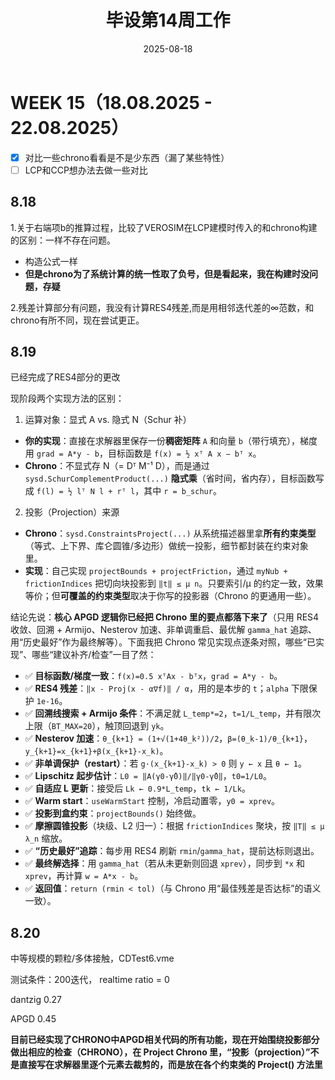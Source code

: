 ﻿---
title: 毕设第14周工作
date: 2025-08-18
layout: note
excerpt: APGD查漏补缺。:)
---

# WEEK 15（18.08.2025 - 22.08.2025）

- [x] 对比一些chrono看看是不是少东西（漏了某些特性）
- [ ] LCP和CCP想办法去做一些对比

## 8.18

1.关于右端项b的推算过程，比较了VEROSIM在LCP建模时传入的和chrono构建的区别：一样不存在问题。
 
* 构造公式一样 
* **但是chrono为了系统计算的统一性取了负号，但是看起来，我在构建时没问题，存疑**

2.残差计算部分有问题，我没有计算RES4残差,而是用相邻迭代差的∞范数，和chrono有所不同，现在尝试更正。

## 8.19

已经完成了RES4部分的更改

现阶段两个实现方法的区别：



 1) 运算对象：显式 A vs. 隐式 N（Schur 补）

* **你的实现**：直接在求解器里保存一份**稠密矩阵** `A` 和向量 `b`（带行填充），梯度用
  `grad = A*y - b`，目标函数是
  `f(x) = ½ xᵀ A x − bᵀ x`。
* **Chrono**：不显式存 N（= Dᵀ M⁻¹ D），而是通过 `sysd.SchurComplementProduct(...)` **隐式乘**（省时间，省内存），目标函数写成
  `f(l) = ½ lᵀ N l + rᵀ l`，其中 `r = b_schur`。

 2) 投影（Projection）来源

* **Chrono**：`sysd.ConstraintsProject(...)` 从系统描述器里拿**所有约束类型**（等式、上下界、库仑圆锥/多边形）做统一投影，细节都封装在约束对象里。
* **实现**：自己实现 `projectBounds + projectFriction`，通过 `myNub + frictionIndices` 把切向块投影到 `‖t‖ ≤ μ n`。只要索引/μ 的约定一致，效果等价；但**可覆盖的约束类型**取决于你写的投影器（Chrono 的更通用一些）。

结论先说：**核心 APGD 逻辑你已经把 Chrono 里的要点都落下来了**（只用 RES4 收敛、回溯 + Armijo、Nesterov 加速、非单调重启、最优解 `gamma_hat` 追踪、用“历史最好”作为最终解等）。下面我把 Chrono 常见实现点逐条对照，哪些“已实现”、哪些“建议补齐/检查”一目了然：



* ✅ **目标函数/梯度一致**：`f(x)=0.5 xᵀAx - bᵀx`，`grad = A*y - b`。
* ✅ **RES4 残差**：`‖x - Proj(x - α∇f)‖ / α`，用的是本步的 `t`；`alpha` 下限保护 `1e-16`。
* ✅ **回溯线搜索 + Armijo 条件**：不满足就 `L_temp*=2`，`t=1/L_temp`，并有限次上限（`BT_MAX=20`），触顶回退到 `yk`。
* ✅ **Nesterov 加速**：`θ_{k+1} = (1+√(1+4θ_k²))/2`，`β=(θ_k-1)/θ_{k+1}`，`y_{k+1}=x_{k+1}+β(x_{k+1}-x_k)`。
* ✅ **非单调保护（restart）**：若 `g·(x_{k+1}-x_k) > 0` 则 `y ← x` 且 `θ ← 1`。
* ✅ **Lipschitz 起步估计**：`L0 = ‖A(γ0-γ̂0)‖/‖γ0-γ̂0‖`，`t0=1/L0`。
* ✅ **自适应 L 更新**：接受后 `Lk ← 0.9*L_temp`，`tk ← 1/Lk`。
* ✅ **Warm start**：`useWarmStart` 控制，冷启动置零，`y0 = xprev`。
* ✅ **投影到盒约束**：`projectBounds()` 始终做。
* ✅ **摩擦圆锥投影**（块级、L2 归一）：根据 `frictionIndices` 聚块，按 `‖T‖ ≤ μ λ_n` 缩放。
* ✅ **“历史最好”追踪**：每步用 RES4 刷新 `rmin`/`gamma_hat`，提前达标则退出。
* ✅ **最终解选择**：用 `gamma_hat`（若从未更新则回退 `xprev`），同步到 `*x` 和 `xprev`，再计算 `w = A*x - b`。
* ✅ **返回值**：`return (rmin < tol)`（与 Chrono 用“最佳残差是否达标”的语义一致）。



## 8.20

中等规模的颗粒/多体接触，CDTest6.vme

测试条件：200迭代， realtime ratio = 0

dantzig 0.27

APGD 0.45

**目前已经实现了CHRONO中APGD相关代码的所有功能，现在开始围绕投影部分做出相应的检查（CHRONO），在 Project Chrono 里，“投影（projection）”不是直接写在求解器里逐个元素去裁剪的，而是放在各个约束类的 Project() 方法里**